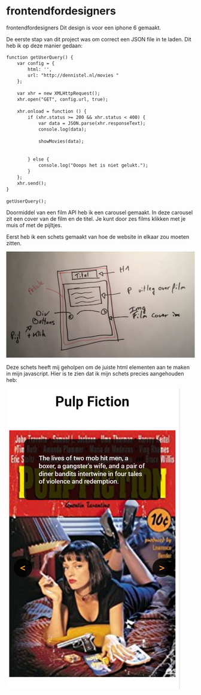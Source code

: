 # frontendfordesigners

frontendfordesigners
Dit design is voor een iphone 6 gemaakt.

De eerste stap van dit project was om correct een JSON file in te laden. Dit heb ik op deze manier gedaan:

```
function getUserQuery() {
    var config = {
        html: '',
        url: "http://dennistel.nl/movies "
    };

    var xhr = new XMLHttpRequest();
    xhr.open("GET", config.url, true);

    xhr.onload = function () {
        if (xhr.status >= 200 && xhr.status < 400) {
            var data = JSON.parse(xhr.responseText);
            console.log(data);

            showMovies(data);


        } else {
            console.log("Ooops het is niet gelukt.");
        }
    };
    xhr.send();
}

getUserQuery();
```


Doormiddel van een film API heb ik een carousel gemaakt. In deze carousel zit een cover van de film en de titel. Je kunt door zes films klikken met je muis of met de pijltjes.

Eerst heb ik een schets gemaakt van hoe de website in elkaar zou moeten zitten.

![Screenshot](schetsStructuur.jpeg?raw=true)

Deze schets heeft mij geholpen om de juiste html elementen aan te maken in mijn javascript.
Hier is te zien dat ik mijn schets precies aangehouden heb:

![Screenshot](cover%20frontend.PNG?raw=true)


